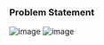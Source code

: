 ### Problem Statement

![image](https://user-images.githubusercontent.com/36649115/39092464-257c16d2-45c3-11e8-8a72-acec2ca717e8.png)
![image](https://user-images.githubusercontent.com/36649115/39092475-6223f8de-45c3-11e8-9dd1-c02bce201789.png)
